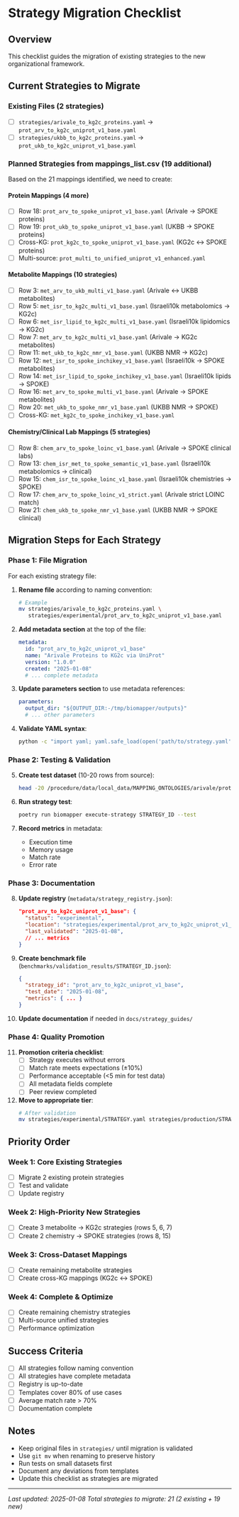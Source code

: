 # Strategy Migration Checklist

## Overview
This checklist guides the migration of existing strategies to the new organizational framework.

## Current Strategies to Migrate

### Existing Files (2 strategies)
- [ ] `strategies/arivale_to_kg2c_proteins.yaml` → `prot_arv_to_kg2c_uniprot_v1_base.yaml`
- [ ] `strategies/ukbb_to_kg2c_proteins.yaml` → `prot_ukb_to_kg2c_uniprot_v1_base.yaml`

### Planned Strategies from mappings_list.csv (19 additional)
Based on the 21 mappings identified, we need to create:

#### Protein Mappings (4 more)
- [ ] Row 18: `prot_arv_to_spoke_uniprot_v1_base.yaml` (Arivale → SPOKE proteins)
- [ ] Row 19: `prot_ukb_to_spoke_uniprot_v1_base.yaml` (UKBB → SPOKE proteins)
- [ ] Cross-KG: `prot_kg2c_to_spoke_uniprot_v1_base.yaml` (KG2c ↔ SPOKE proteins)
- [ ] Multi-source: `prot_multi_to_unified_uniprot_v1_enhanced.yaml`

#### Metabolite Mappings (10 strategies)
- [ ] Row 3: `met_arv_to_ukb_multi_v1_base.yaml` (Arivale ↔ UKBB metabolites)
- [ ] Row 5: `met_isr_to_kg2c_multi_v1_base.yaml` (Israeli10k metabolomics → KG2c)
- [ ] Row 6: `met_isr_lipid_to_kg2c_multi_v1_base.yaml` (Israeli10k lipidomics → KG2c)
- [ ] Row 7: `met_arv_to_kg2c_multi_v1_base.yaml` (Arivale → KG2c metabolites)
- [ ] Row 11: `met_ukb_to_kg2c_nmr_v1_base.yaml` (UKBB NMR → KG2c)
- [ ] Row 12: `met_isr_to_spoke_inchikey_v1_base.yaml` (Israeli10k → SPOKE metabolites)
- [ ] Row 14: `met_isr_lipid_to_spoke_inchikey_v1_base.yaml` (Israeli10k lipids → SPOKE)
- [ ] Row 16: `met_arv_to_spoke_multi_v1_base.yaml` (Arivale → SPOKE metabolites)
- [ ] Row 20: `met_ukb_to_spoke_nmr_v1_base.yaml` (UKBB NMR → SPOKE)
- [ ] Cross-KG: `met_kg2c_to_spoke_inchikey_v1_base.yaml`

#### Chemistry/Clinical Lab Mappings (5 strategies)
- [ ] Row 8: `chem_arv_to_spoke_loinc_v1_base.yaml` (Arivale → SPOKE clinical labs)
- [ ] Row 13: `chem_isr_met_to_spoke_semantic_v1_base.yaml` (Israeli10k metabolomics → clinical)
- [ ] Row 15: `chem_isr_to_spoke_loinc_v1_base.yaml` (Israeli10k chemistries → SPOKE)
- [ ] Row 17: `chem_arv_to_spoke_loinc_v1_strict.yaml` (Arivale strict LOINC match)
- [ ] Row 21: `chem_ukb_to_spoke_nmr_v1_base.yaml` (UKBB NMR → SPOKE clinical)

## Migration Steps for Each Strategy

### Phase 1: File Migration
For each existing strategy file:

1. **Rename file** according to naming convention:
   ```bash
   # Example
   mv strategies/arivale_to_kg2c_proteins.yaml \
      strategies/experimental/prot_arv_to_kg2c_uniprot_v1_base.yaml
   ```

2. **Add metadata section** at the top of the file:
   ```yaml
   metadata:
     id: "prot_arv_to_kg2c_uniprot_v1_base"
     name: "Arivale Proteins to KG2c via UniProt"
     version: "1.0.0"
     created: "2025-01-08"
     # ... complete metadata
   ```

3. **Update parameters section** to use metadata references:
   ```yaml
   parameters:
     output_dir: "${OUTPUT_DIR:-/tmp/biomapper/outputs}"
     # ... other parameters
   ```

4. **Validate YAML syntax**:
   ```bash
   python -c "import yaml; yaml.safe_load(open('path/to/strategy.yaml'))"
   ```

### Phase 2: Testing & Validation

5. **Create test dataset** (10-20 rows from source):
   ```bash
   head -20 /procedure/data/local_data/MAPPING_ONTOLOGIES/arivale/proteomics_metadata.tsv > test_data.tsv
   ```

6. **Run strategy test**:
   ```bash
   poetry run biomapper execute-strategy STRATEGY_ID --test
   ```

7. **Record metrics** in metadata:
   - Execution time
   - Memory usage
   - Match rate
   - Error rate

### Phase 3: Documentation

8. **Update registry** (`metadata/strategy_registry.json`):
   ```json
   "prot_arv_to_kg2c_uniprot_v1_base": {
     "status": "experimental",
     "location": "strategies/experimental/prot_arv_to_kg2c_uniprot_v1_base.yaml",
     "last_validated": "2025-01-08",
     // ... metrics
   }
   ```

9. **Create benchmark file** (`benchmarks/validation_results/STRATEGY_ID.json`):
   ```json
   {
     "strategy_id": "prot_arv_to_kg2c_uniprot_v1_base",
     "test_date": "2025-01-08",
     "metrics": { ... }
   }
   ```

10. **Update documentation** if needed in `docs/strategy_guides/`

### Phase 4: Quality Promotion

11. **Promotion criteria checklist**:
    - [ ] Strategy executes without errors
    - [ ] Match rate meets expectations (±10%)
    - [ ] Performance acceptable (<5 min for test data)
    - [ ] All metadata fields complete
    - [ ] Peer review completed

12. **Move to appropriate tier**:
    ```bash
    # After validation
    mv strategies/experimental/STRATEGY.yaml strategies/production/STRATEGY.yaml
    ```

## Priority Order

### Week 1: Core Existing Strategies
- [ ] Migrate 2 existing protein strategies
- [ ] Test and validate
- [ ] Update registry

### Week 2: High-Priority New Strategies
- [ ] Create 3 metabolite → KG2c strategies (rows 5, 6, 7)
- [ ] Create 2 chemistry → SPOKE strategies (rows 8, 15)

### Week 3: Cross-Dataset Mappings
- [ ] Create remaining metabolite strategies
- [ ] Create cross-KG mappings (KG2c ↔ SPOKE)

### Week 4: Complete & Optimize
- [ ] Create remaining chemistry strategies
- [ ] Multi-source unified strategies
- [ ] Performance optimization

## Success Criteria

- [ ] All strategies follow naming convention
- [ ] All strategies have complete metadata
- [ ] Registry is up-to-date
- [ ] Templates cover 80% of use cases
- [ ] Average match rate > 70%
- [ ] Documentation complete

## Notes

- Keep original files in `strategies/` until migration is validated
- Use `git mv` when renaming to preserve history
- Run tests on small datasets first
- Document any deviations from templates
- Update this checklist as strategies are migrated

---

*Last updated: 2025-01-08*
*Total strategies to migrate: 21 (2 existing + 19 new)*